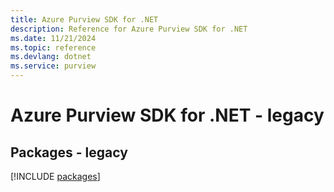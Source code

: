 ```yaml
---
title: Azure Purview SDK for .NET
description: Reference for Azure Purview SDK for .NET
ms.date: 11/21/2024
ms.topic: reference
ms.devlang: dotnet
ms.service: purview
---
```

# Azure Purview SDK for .NET - legacy
## Packages - legacy
[!INCLUDE [packages](purview-index.md)]